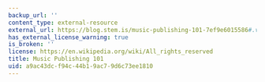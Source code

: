 ```yaml
---
backup_url: ''
content_type: external-resource
external_url: https://blog.stem.is/music-publishing-101-7ef9e6015586#.v263rf4ex
has_external_license_warning: true
is_broken: ''
license: https://en.wikipedia.org/wiki/All_rights_reserved
title: Music Publishing 101
uid: a9ac43dc-f94c-44b1-9ac7-9d6c73ee1810
---
```

